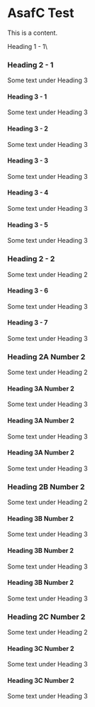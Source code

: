 # AsafC Test

This is a content.



Heading 1 - 1\



### Heading 2 - 1

Some text under Heading 3

#### Heading 3 - 1

Some text under Heading 3

#### Heading 3 - 2

Some text under Heading 3



#### Heading 3 - 3

Some text under Heading 3

#### Heading 3 - 4

Some text under Heading 3

#### Heading 3 - 5

Some text under Heading 3



### Heading 2 - 2

Some text under Heading 2

#### Heading 3  - 6

Some text under Heading 3

#### Heading 3 - 7

Some text under Heading 3



### Heading 2A Number 2

Some text under Heading 2

#### Heading 3A Number 2

Some text under Heading 3

#### Heading 3A Number 2

Some text under Heading 3

#### Heading 3A Number 2

Some text under Heading 3



### Heading 2B Number 2

Some text under Heading 2

#### Heading 3B Number 2

Some text under Heading 3

#### Heading 3B Number 2

Some text under Heading 3

#### Heading 3B Number 2

Some text under Heading 3



### Heading 2C Number 2

Some text under Heading 2

#### Heading 3C Number 2

Some text under Heading 3

#### Heading 3C Number 2

Some text under Heading 3

